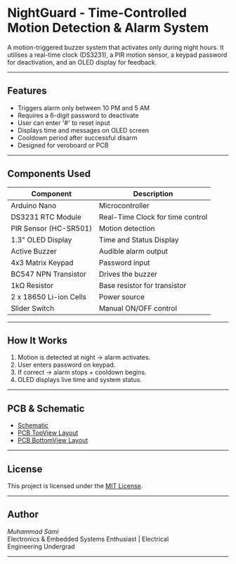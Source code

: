 # NightGuard - Time-Controlled Motion Detection & Alarm System

A motion-triggered buzzer system that activates only during night hours. It utilises a real-time clock (DS3231), a PIR motion sensor, a keypad password for deactivation, and an OLED display for feedback.

---

## Features
- Triggers alarm only between 10 PM and 5 AM
- Requires a 6-digit password to deactivate
- User can enter '#' to reset input
- Displays time and messages on OLED screen
- Cooldown period after successful disarm
- Designed for veroboard or PCB

---

## Components Used

| Component              | Description                          |
|------------------------|--------------------------------------|
| Arduino Nano           | Microcontroller                      |
| DS3231 RTC Module      | Real-Time Clock for time control     |
| PIR Sensor (HC-SR501)  | Motion detection                     |
| 1.3" OLED Display      | Time and Status Display              |
| Active Buzzer          | Audible alarm output                 |
| 4x3 Matrix Keypad      | Password input                       |
| BC547 NPN Transistor   | Drives the buzzer                    |
| 1kΩ Resistor           | Base resistor for transistor         |
| 2 x 18650 Li-ion Cells | Power source                         |
| Slider Switch          | Manual ON/OFF control                |

---

## How It Works
1. Motion is detected at night → alarm activates.
2. User enters password on keypad.
3. If correct → alarm stops + cooldown begins.
4. OLED displays live time and system status.

---

## PCB & Schematic
- [Schematic](Schematic_NightGuard.png)
- [PCB TopView Layout](images/NightGuard_PCB_TopView.png)
- [PCB BottomView Layout](images/NightGuard_PCB_BottomView.png)

---

## License

This project is licensed under the [MIT License](LICENSE).

---

## Author

*Muhammad Sami*  
Electronics & Embedded Systems Enthusiast | Electrical Engineering Undergrad

---
